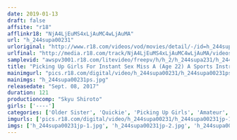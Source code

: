 ```yaml
---
date: 2019-01-13
draft: false
affsite: "r18"
afflinkr18: "NjA4LjEuMS4xLjAuMC4wLjAuMA"
url: "h_244supa00231"
urloriginal: "http://www.r18.com/videos/vod/movies/detail/-/id=h_244supa00231"
urlfinal: "http://media.r18.com/track/NjA4LjEuMS4xLjAuMC4wLjAuMA/videos/vod/movies/detail/-/id=h_244supa00231"
samplevid: "awspv3001.r18.com/litevideo/freepv/h/h_2/h_244supa231/h_244supa231_dmb_w.mp4"
title: "Picking Up Girls For Instant Sex Miss A (Age 22) A Sports Instructor"
mainimgurl: "pics.r18.com/digital/video/h_244supa00231/h_244supa00231ps.jpg"
mainimgs: "h_244supa00231ps.jpg"
releasedate: "Sept. 08, 2017"
duration: 121
productioncomp: "Skyu Shiroto"
girls: ['----']
categories: ['Older Sister', 'Quickie', 'Picking Up Girls', 'Amateur', 'Creampie', 'Hi-Def']
imgurls: ['pics.r18.com/digital/video/h_244supa00231/h_244supa00231jp-1.jpg', 'pics.r18.com/digital/video/h_244supa00231/h_244supa00231jp-2.jpg', 'pics.r18.com/digital/video/h_244supa00231/h_244supa00231jp-3.jpg', 'pics.r18.com/digital/video/h_244supa00231/h_244supa00231jp-4.jpg', 'pics.r18.com/digital/video/h_244supa00231/h_244supa00231jp-5.jpg', 'pics.r18.com/digital/video/h_244supa00231/h_244supa00231jp-6.jpg', 'pics.r18.com/digital/video/h_244supa00231/h_244supa00231jp-7.jpg', 'pics.r18.com/digital/video/h_244supa00231/h_244supa00231jp-8.jpg', 'pics.r18.com/digital/video/h_244supa00231/h_244supa00231jp-9.jpg', 'pics.r18.com/digital/video/h_244supa00231/h_244supa00231jp-10.jpg', 'pics.r18.com/digital/video/h_244supa00231/h_244supa00231jp-11.jpg', 'pics.r18.com/digital/video/h_244supa00231/h_244supa00231jp-12.jpg', 'pics.r18.com/digital/video/h_244supa00231/h_244supa00231jp-13.jpg', 'pics.r18.com/digital/video/h_244supa00231/h_244supa00231jp-14.jpg', 'pics.r18.com/digital/video/h_244supa00231/h_244supa00231jp-15.jpg', 'pics.r18.com/digital/video/h_244supa00231/h_244supa00231jp-16.jpg', 'pics.r18.com/digital/video/h_244supa00231/h_244supa00231jp-17.jpg', 'pics.r18.com/digital/video/h_244supa00231/h_244supa00231jp-18.jpg', 'pics.r18.com/digital/video/h_244supa00231/h_244supa00231jp-19.jpg', 'pics.r18.com/digital/video/h_244supa00231/h_244supa00231jp-20.jpg']
imgs: ['h_244supa00231jp-1.jpg', 'h_244supa00231jp-2.jpg', 'h_244supa00231jp-3.jpg', 'h_244supa00231jp-4.jpg', 'h_244supa00231jp-5.jpg', 'h_244supa00231jp-6.jpg', 'h_244supa00231jp-7.jpg', 'h_244supa00231jp-8.jpg', 'h_244supa00231jp-9.jpg', 'h_244supa00231jp-10.jpg', 'h_244supa00231jp-11.jpg', 'h_244supa00231jp-12.jpg', 'h_244supa00231jp-13.jpg', 'h_244supa00231jp-14.jpg', 'h_244supa00231jp-15.jpg', 'h_244supa00231jp-16.jpg', 'h_244supa00231jp-17.jpg', 'h_244supa00231jp-18.jpg', 'h_244supa00231jp-19.jpg', 'h_244supa00231jp-20.jpg']
---
```

